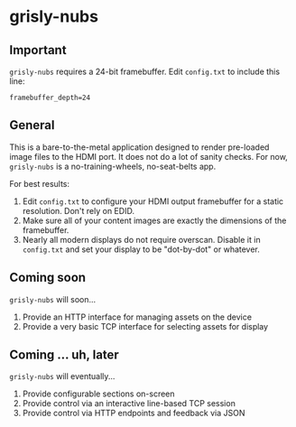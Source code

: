 # grisly-nubs

## Important

`grisly-nubs` requires a 24-bit framebuffer. Edit `config.txt` to include this line:

    framebuffer_depth=24

## General

This is a bare-to-the-metal application designed to render pre-loaded image files to the HDMI port. It does not do a lot of sanity checks. For now, `grisly-nubs` is a no-training-wheels, no-seat-belts app.

For best results:

1. Edit `config.txt` to configure your HDMI output framebuffer for a static resolution. Don't rely on EDID.
2. Make sure all of your content images are exactly the dimensions of the framebuffer.
3. Nearly all modern displays do not require overscan. Disable it in `config.txt` and set your display to be "dot-by-dot" or whatever.

## Coming soon

`grisly-nubs` will soon...

1. Provide an HTTP interface for managing assets on the device
2. Provide a very basic TCP interface for selecting assets for display

## Coming ... uh, later

`grisly-nubs` will eventually...

1. Provide configurable sections on-screen
2. Provide control via an interactive line-based TCP session
3. Provide control via HTTP endpoints and feedback via JSON
